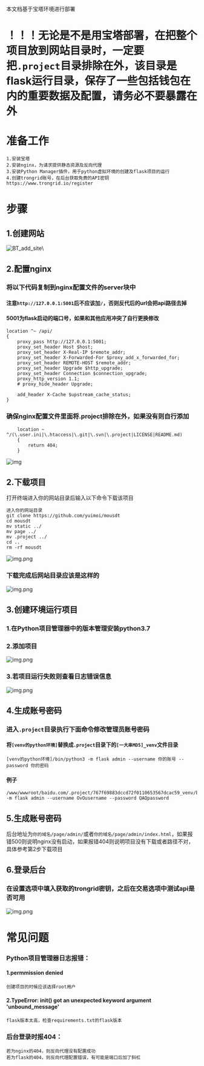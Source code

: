 本文档基于宝塔环境进行部署

# ！！！无论是不是用宝塔部署，在把整个项目放到网站目录时，一定要把`.project`目录排除在外，该目录是flask运行目录，保存了一些包括钱包在内的重要数据及配置，请务必不要暴露在外

# 准备工作
    1.安装宝塔
    2.安装nginx，为请求提供静态资源及反向代理
    3.安装Python Manager插件，用于python虚拟环境的创建及flask项目的运行
    4.创建trongrid账号，在后台获取免费的API密钥 https://www.trongrid.io/register


# 步骤
## 1.创建网站
![BT_add_site](img/BT_add_site.png)\
## 2.配置nginx

### 将以下代码复制到nginx配置文件的server块中
#### 注意`http://127.0.0.1:5001`后不应该加`/`，否则反代后的url会把api路径去掉
#### 5001为flask启动的端口号，如果和其他应用冲突了自行更换修改
```angular2html
location ^~ /api/
{
    proxy_pass http://127.0.0.1:5001;
    proxy_set_header Host $host;
    proxy_set_header X-Real-IP $remote_addr;
    proxy_set_header X-Forwarded-For $proxy_add_x_forwarded_for;
    proxy_set_header REMOTE-HOST $remote_addr;
    proxy_set_header Upgrade $http_upgrade;
    proxy_set_header Connection $connection_upgrade;
    proxy_http_version 1.1;
    # proxy_hide_header Upgrade;

    add_header X-Cache $upstream_cache_status;
}
```



### 确保nginx配置文件里面将.project排除在外，如果没有则自行添加
```angular2html
    location ~ ^/(\.user.ini|\.htaccess|\.git|\.svn|\.project|LICENSE|README.md)
    {
        return 404;
    }
```
![img](img/BT_nginx_exclude_config.png)

## 2.下载项目
打开终端进入你的网站目录后输入以下命令下载该项目
```
进入你的网站目录
git clone https://github.com/yuimoi/mousdt
cd mousdt
mv static ../
mv page ../
mv .project ../
cd ..
rm -rf mousdt
```
![img.png](img/download_project_cli.png)

### 下载完成后网站目录应该是这样的
![img.png](img/BT_website_dir_final_result.png)

## 3.创建环境运行项目
### 1.在Python项目管理器中的版本管理安装python3.7
### 2.添加项目
![img.png](img/BT_PM2_setting.png)
### 3.若项目运行失败则查看日志错误信息
![img.png](img/BT_PM2_status.png)

## 4.生成账号密码
### 进入`.project`目录执行下面命令修改管理员账号密码
#### 将`[venv的python环境]`替换成`.project`目录下的`[一大串MD5]_venv`文件目录
```angular2html
[venv的python环境]/bin/python3 -m flask admin --username 你的账号 --password 你的密码
```
#### 例子
```angular2html
/www/wwwroot/baidu.com/.project/767f69883dccd72f0110653567dcac59_venv/bin/bin/python3 -m flask admin --username OvOusername --password QAQpassword
```

## 5.生成账号密码
后台地址为`你的域名/page/admin/`或者`你的域名/page/admin/index.html`，如果报错500则说明nginx没有启动，如果报错404则说明项目没有下载或者路径不对，具体参考第2步下载项目


## 6.登录后台
### 在设置选项中填入获取的trongrid密钥，之后在交易选项中测试api是否可用
![img.png](img/admin_setting.png)

# 常见问题
### Python项目管理器日志报错：
#### 1.permmission denied 
    创建项目的时候应该选择root用户
#### 2.TypeError: __init__() got an unexpected keyword argument 'unbound_message'
    flask版本太高，检查requirements.txt的flask版本

### 后台登录时报404：
    若为nginx的404，则反向代理没有配置成功
    若为flask的404，则反向代理配置错误，有可能是端口后加了斜杠
    

